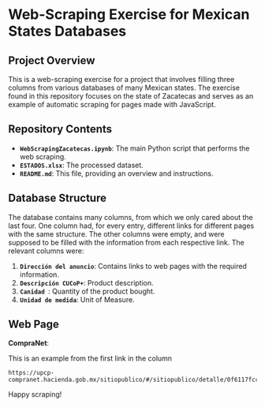 # Web-Scraping Exercise for Mexican States Databases

## Project Overview

This is a web-scraping exercise for a project that involves filling three columns from various databases of many Mexican states. The exercise found in this repository focuses on the state of Zacatecas and serves as an example of automatic scraping for pages made with JavaScript.

## Repository Contents

- **`WebScrapingZacatecas.ipynb`**: The main Python script that performs the web scraping.
- **`ESTADOS.xlsx`**: The processed dataset.
- **`README.md`**: This file, providing an overview and instructions.

## Database Structure

The database contains many columns, from which we only cared about the last four. One column had, for every entry, different links for different pages with the same structure. The other columns were empty, and were supposed to be filled with the information from each respective link. The relevant columns were:

1. **`Dirección del anuncio`**: Contains links to web pages with the required information.
2. **`Descripción CUCoP+`**: Product description.
3. **`Canidad `**: Quantity of the product bought.
4. **`Unidad de medida`**: Unit of Measure.

## Web Page

**CompraNet**: 

This is an example from the first link in the column
    
    https://upcp-compranet.hacienda.gob.mx/sitiopublico/#/sitiopublico/detalle/0f6117fcc2bd4c15b9ccf4b5c69fef30/procedimiento

Happy scraping!
